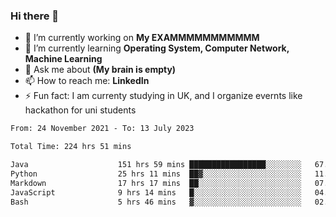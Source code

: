 ### Hi there 👋
- 🔭 I’m currently working on **My EXAMMMMMMMMMMM**
- 🌱 I’m currently learning **Operating System, Computer Network, Machine Learning**
- 💬 Ask me about **(My brain is empty)**
- 📫 How to reach me: **LinkedIn**
- ⚡ Fun fact: I am currenty studying in UK, and I organize evernts like hackathon for uni students

<!--START_SECTION:waka-->

```txt
From: 24 November 2021 - To: 13 July 2023

Total Time: 224 hrs 51 mins

Java                    151 hrs 59 mins █████████████████░░░░░░░░   67.60 %
Python                  25 hrs 11 mins  ██▓░░░░░░░░░░░░░░░░░░░░░░   11.20 %
Markdown                17 hrs 17 mins  ██░░░░░░░░░░░░░░░░░░░░░░░   07.69 %
JavaScript              9 hrs 14 mins   █░░░░░░░░░░░░░░░░░░░░░░░░   04.11 %
Bash                    5 hrs 46 mins   ▓░░░░░░░░░░░░░░░░░░░░░░░░   02.57 %
```

<!--END_SECTION:waka-->
